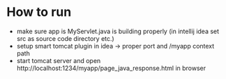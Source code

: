 # How to run
* make sure app is MyServlet.java is building properly (in intellij idea set src as source code directory etc.)
* setup smart tomcat plugin in idea -> proper port and /myapp context path
* start tomcat server and open http://localhost:1234/myapp/page_java_response.html in browser